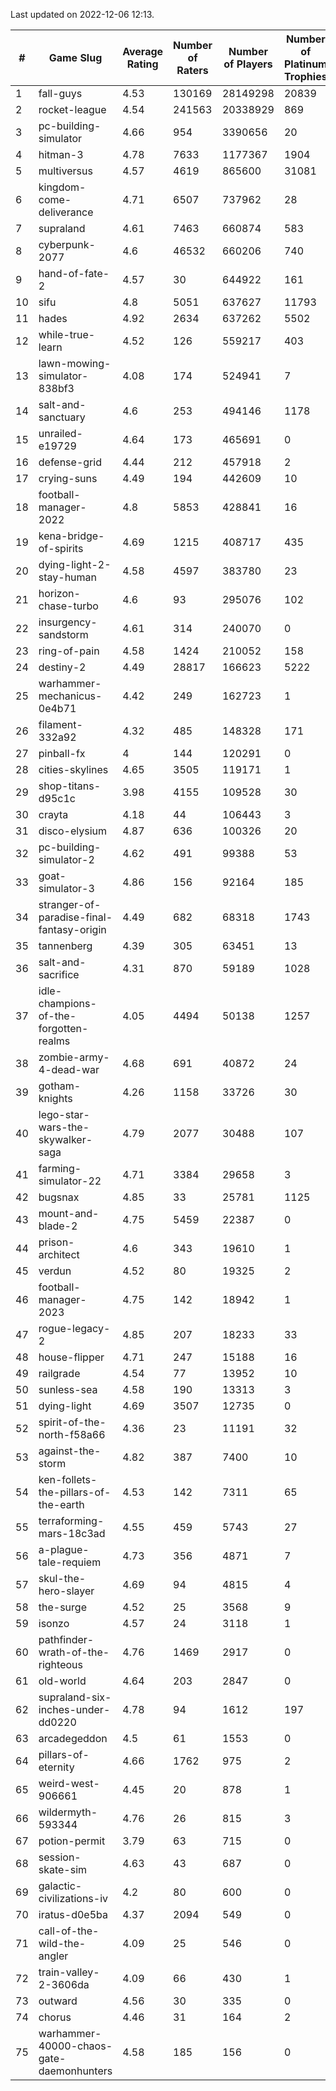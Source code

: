 Last updated on 2022-12-06 12:13.


|#|Game Slug|Average Rating|Number of Raters|Number of Players|Number of Platinum Trophies|Max Rarity (%)|
|---|---|---|---|---|---|---|
|1|fall-guys|4.53|130169|28149298|20839|5|
|2|rocket-league|4.54|241563|20338929|869|76|
|3|pc-building-simulator|4.66|954|3390656|20|48|
|4|hitman-3|4.78|7633|1177367|1904|48|
|5|multiversus|4.57|4619|865600|31081|77|
|6|kingdom-come-deliverance|4.71|6507|737962|28|30|
|7|supraland|4.61|7463|660874|583|99|
|8|cyberpunk-2077|4.6|46532|660206|740|62|
|9|hand-of-fate-2|4.57|30|644922|161|72|
|10|sifu|4.8|5051|637627|11793|96|
|11|hades|4.92|2634|637262|5502|89|
|12|while-true-learn|4.52|126|559217|403|93|
|13|lawn-mowing-simulator-838bf3|4.08|174|524941|7|87|
|14|salt-and-sanctuary|4.6|253|494146|1178|83|
|15|unrailed-e19729|4.64|173|465691|0|4|
|16|defense-grid|4.44|212|457918|2|80|
|17|crying-suns|4.49|194|442609|10|65|
|18|football-manager-2022|4.8|5853|428841|16|49|
|19|kena-bridge-of-spirits|4.69|1215|408717|435|94|
|20|dying-light-2-stay-human|4.58|4597|383780|23|1|
|21|horizon-chase-turbo|4.6|93|295076|102|84|
|22|insurgency-sandstorm|4.61|314|240070|0|6|
|23|ring-of-pain|4.58|1424|210052|158|96|
|24|destiny-2|4.49|28817|166623|5222|95|
|25|warhammer-mechanicus-0e4b71|4.42|249|162723|1|24|
|26|filament-332a92|4.32|485|148328|171|93|
|27|pinball-fx|4|144|120291|0|86|
|28|cities-skylines|4.65|3505|119171|1|73|
|29|shop-titans-d95c1c|3.98|4155|109528|30|98|
|30|crayta|4.18|44|106443|3|23|
|31|disco-elysium|4.87|636|100326|20|28|
|32|pc-building-simulator-2|4.62|491|99388|53|75|
|33|goat-simulator-3|4.86|156|92164|185|91|
|34|stranger-of-paradise-final-fantasy-origin|4.49|682|68318|1743|98|
|35|tannenberg|4.39|305|63451|13|86|
|36|salt-and-sacrifice|4.31|870|59189|1028|91|
|37|idle-champions-of-the-forgotten-realms|4.05|4494|50138|1257|5|
|38|zombie-army-4-dead-war|4.68|691|40872|24|67|
|39|gotham-knights|4.26|1158|33726|30|2|
|40|lego-star-wars-the-skywalker-saga|4.79|2077|30488|107|98|
|41|farming-simulator-22|4.71|3384|29658|3|79|
|42|bugsnax|4.85|33|25781|1125|97|
|43|mount-and-blade-2|4.75|5459|22387|0|10|
|44|prison-architect|4.6|343|19610|1|35|
|45|verdun|4.52|80|19325|2|74|
|46|football-manager-2023|4.75|142|18942|1|80|
|47|rogue-legacy-2|4.85|207|18233|33|1|
|48|house-flipper|4.71|247|15188|16|93|
|49|railgrade|4.54|77|13952|10|98|
|50|sunless-sea|4.58|190|13313|3|37|
|51|dying-light|4.69|3507|12735|0|97|
|52|spirit-of-the-north-f58a66|4.36|23|11191|32|62|
|53|against-the-storm|4.82|387|7400|10|30|
|54|ken-follets-the-pillars-of-the-earth|4.53|142|7311|65|48|
|55|terraforming-mars-18c3ad|4.55|459|5743|27|61|
|56|a-plague-tale-requiem|4.73|356|4871|7|93|
|57|skul-the-hero-slayer|4.69|94|4815|4|96|
|58|the-surge|4.52|25|3568|9|94|
|59|isonzo|4.57|24|3118|1|61|
|60|pathfinder-wrath-of-the-righteous|4.76|1469|2917|0|43|
|61|old-world|4.64|203|2847|0|85|
|62|supraland-six-inches-under-dd0220|4.78|94|1612|197|99|
|63|arcadegeddon|4.5|61|1553|0|93|
|64|pillars-of-eternity|4.66|1762|975|2|80|
|65|weird-west-906661|4.45|20|878|1|82|
|66|wildermyth-593344|4.76|26|815|3|5|
|67|potion-permit|3.79|63|715|0|98|
|68|session-skate-sim|4.63|43|687|0|26|
|69|galactic-civilizations-iv|4.2|80|600|0|87|
|70|iratus-d0e5ba|4.37|2094|549|0|87|
|71|call-of-the-wild-the-angler|4.09|25|546|0|89|
|72|train-valley-2-3606da|4.09|66|430|1|89|
|73|outward|4.56|30|335|0|77|
|74|chorus|4.46|31|164|2|86|
|75|warhammer-40000-chaos-gate-daemonhunters|4.58|185|156|0|96|
